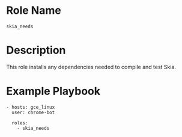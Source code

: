# Role Name

`skia_needs`

# Description

This role installs any dependencies needed to compile and test Skia.

# Example Playbook

```
- hosts: gce_linux
  user: chrome-bot

  roles:
    - skia_needs
```
